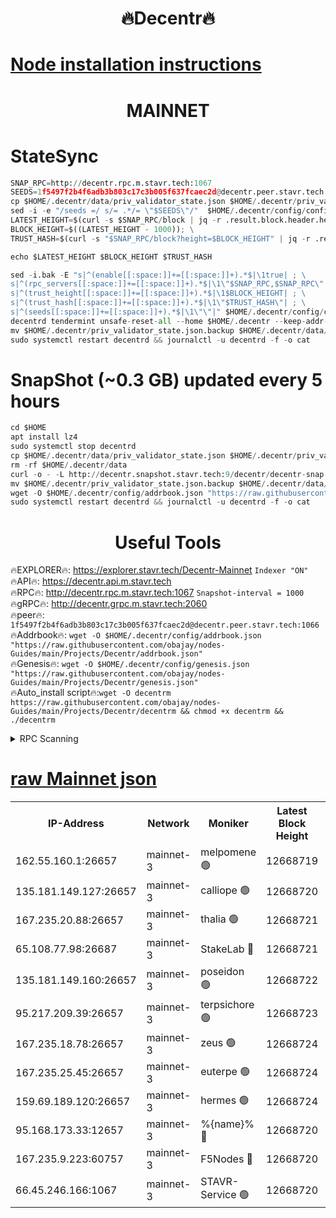 <h1 align="center"> 🔥Decentr🔥</h1>

[Node installation instructions](https://github.com/obajay/nodes-Guides/tree/main/Projects/Decentr)
=
<h1 align="center"> MAINNET</h1>

# StateSync
```python
SNAP_RPC=http://decentr.rpc.m.stavr.tech:1067
SEEDS=1f5497f2b4f6adb3b803c17c3b005f637fcaec2d@decentr.peer.stavr.tech:1066
cp $HOME/.decentr/data/priv_validator_state.json $HOME/.decentr/priv_validator_state.json.backup
sed -i -e "/seeds =/ s/= .*/= \"$SEEDS\"/"  $HOME/.decentr/config/config.toml
LATEST_HEIGHT=$(curl -s $SNAP_RPC/block | jq -r .result.block.header.height); \
BLOCK_HEIGHT=$((LATEST_HEIGHT - 1000)); \
TRUST_HASH=$(curl -s "$SNAP_RPC/block?height=$BLOCK_HEIGHT" | jq -r .result.block_id.hash)

echo $LATEST_HEIGHT $BLOCK_HEIGHT $TRUST_HASH

sed -i.bak -E "s|^(enable[[:space:]]+=[[:space:]]+).*$|\1true| ; \
s|^(rpc_servers[[:space:]]+=[[:space:]]+).*$|\1\"$SNAP_RPC,$SNAP_RPC\"| ; \
s|^(trust_height[[:space:]]+=[[:space:]]+).*$|\1$BLOCK_HEIGHT| ; \
s|^(trust_hash[[:space:]]+=[[:space:]]+).*$|\1\"$TRUST_HASH\"| ; \
s|^(seeds[[:space:]]+=[[:space:]]+).*$|\1\"\"|" $HOME/.decentr/config/config.toml
decentrd tendermint unsafe-reset-all --home $HOME/.decentr --keep-addr-book
mv $HOME/.decentr/priv_validator_state.json.backup $HOME/.decentr/data/priv_validator_state.json
sudo systemctl restart decentrd && journalctl -u decentrd -f -o cat
```
# SnapShot (~0.3 GB) updated every 5 hours
```python
cd $HOME
apt install lz4
sudo systemctl stop decentrd
cp $HOME/.decentr/data/priv_validator_state.json $HOME/.decentr/priv_validator_state.json.backup
rm -rf $HOME/.decentr/data
curl -o - -L http://decentr.snapshot.stavr.tech:9/decentr/decentr-snap.tar.lz4 | lz4 -c -d - | tar -x -C $HOME/.decentr --strip-components 2
mv $HOME/.decentr/priv_validator_state.json.backup $HOME/.decentr/data/priv_validator_state.json
wget -O $HOME/.decentr/config/addrbook.json "https://raw.githubusercontent.com/obajay/nodes-Guides/main/Projects/Decentr/addrbook.json"
sudo systemctl restart decentrd && journalctl -u decentrd -f -o cat
```

 <h1 align="center"> Useful Tools</h1>

🔥EXPLORER🔥:     https://explorer.stavr.tech/Decentr-Mainnet        `Indexer "ON"` \
🔥API🔥:          https://decentr.api.m.stavr.tech \
🔥RPC🔥:          http://decentr.rpc.m.stavr.tech:1067              `Snapshot-interval = 1000` \
🔥gRPC🔥:         http://decentr.grpc.m.stavr.tech:2060 \
🔥peer🔥:         `1f5497f2b4f6adb3b803c17c3b005f637fcaec2d@decentr.peer.stavr.tech:1066` \
🔥Addrbook🔥:  `wget -O $HOME/.decentr/config/addrbook.json "https://raw.githubusercontent.com/obajay/nodes-Guides/main/Projects/Decentr/addrbook.json"` \
🔥Genesis🔥:  `wget -O $HOME/.decentr/config/genesis.json "https://raw.githubusercontent.com/obajay/nodes-Guides/main/Projects/Decentr/genesis.json"` \
🔥Auto_install script🔥:`wget -O decentrm https://raw.githubusercontent.com/obajay/nodes-Guides/main/Projects/Decentr/decentrm && chmod +x decentrm && ./decentrm`

<details>
<summary>RPC Scanning</summary>

<h2 align="center"> We scan nodes in real time every 4 hours. And we provide the final result of RPC endpoints.
We cannot influence the operation of these nodes in any way. </h2>


```python
If Voting Power is higher than 0 --> then the Node is a validator of the network and may be subject to attack and be a potential threat to the chain.
```
```python
We marked such validators with a red symbol
```

</details>

[raw Mainnet json](https://rpc-check.decentrm.stavr.tech/decentrm/rpc-decentrm-result.json)
=



<table><tr><th>IP-Address</th><th>Network</th><th>Moniker</th><th>Latest Block Height</th><th>Earliest Block Height</th><th>Catching Up</th><th>Tx Index</th><th>Voting Power</th><th>Scan Time</th></tr><tr><td>162.55.160.1:26657</td><td>mainnet-3</td><td>melpomene 🟢</td><td>12668719</td><td>1688950</td><td>False</td><td>on</td><td>0</td><td>2024-01-30T22:32:23.245681184UTC</td></tr><tr><td>135.181.149.127:26657</td><td>mainnet-3</td><td>calliope 🟢</td><td>12668720</td><td>1688950</td><td>False</td><td>on</td><td>0</td><td>2024-01-30T22:32:25.697936812UTC</td></tr><tr><td>167.235.20.88:26657</td><td>mainnet-3</td><td>thalia 🟢</td><td>12668721</td><td>1688950</td><td>False</td><td>on</td><td>0</td><td>2024-01-30T22:32:31.350240199UTC</td></tr><tr><td>65.108.77.98:26687</td><td>mainnet-3</td><td>StakeLab 🔴</td><td>12668721</td><td>1688950</td><td>False</td><td>on</td><td>5625750</td><td>2024-01-30T22:32:31.686857235UTC</td></tr><tr><td>135.181.149.160:26657</td><td>mainnet-3</td><td>poseidon 🟢</td><td>12668722</td><td>1688950</td><td>False</td><td>on</td><td>0</td><td>2024-01-30T22:32:36.363411255UTC</td></tr><tr><td>95.217.209.39:26657</td><td>mainnet-3</td><td>terpsichore 🟢</td><td>12668723</td><td>1688950</td><td>False</td><td>on</td><td>0</td><td>2024-01-30T22:32:43.290188476UTC</td></tr><tr><td>167.235.18.78:26657</td><td>mainnet-3</td><td>zeus 🟢</td><td>12668724</td><td>1688950</td><td>False</td><td>on</td><td>0</td><td>2024-01-30T22:32:47.953068190UTC</td></tr><tr><td>167.235.25.45:26657</td><td>mainnet-3</td><td>euterpe 🟢</td><td>12668724</td><td>1688950</td><td>False</td><td>on</td><td>0</td><td>2024-01-30T22:32:48.222001385UTC</td></tr><tr><td>159.69.189.120:26657</td><td>mainnet-3</td><td>hermes 🟢</td><td>12668724</td><td>1688950</td><td>False</td><td>on</td><td>0</td><td>2024-01-30T22:32:50.578320948UTC</td></tr><tr><td>95.168.173.33:12657</td><td>mainnet-3</td><td>%{name}% 🔴</td><td>12668720</td><td>8964001</td><td>False</td><td>on</td><td>4262817</td><td>2024-01-30T22:32:26.782661385UTC</td></tr><tr><td>167.235.9.223:60757</td><td>mainnet-3</td><td>F5Nodes 🔴</td><td>12668720</td><td>12380001</td><td>False</td><td>off</td><td>562</td><td>2024-01-30T22:32:27.017190021UTC</td></tr><tr><td>66.45.246.166:1067</td><td>mainnet-3</td><td>STAVR-Service 🟢</td><td>12668720</td><td>12647001</td><td>False</td><td>on</td><td>0</td><td>2024-01-30T22:32:26.289446725UTC</td></tr></table>